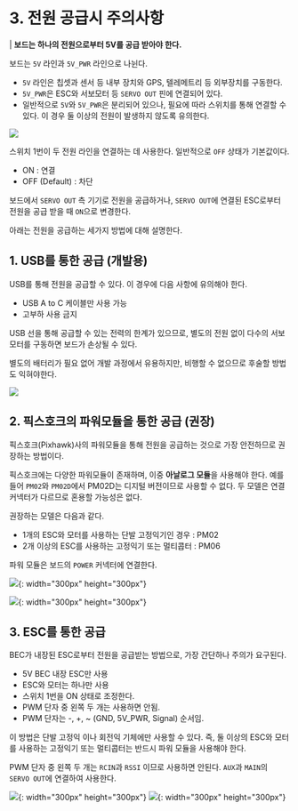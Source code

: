 # 3. 전원 공급시 주의사항

| **보드는 하나의 전원으로부터 5V를 공급 받아야 한다.**

보드는 `5V` 라인과  `5V_PWR` 라인으로 나뉜다.
- `5V` 라인은 칩셋과 센서 등 내부 장치와 GPS, 텔레메트리 등 외부장치를 구동한다.
- `5V_PWR`은 ESC와 서보모터 등 `SERVO OUT` 핀에 연결되어 있다.
- 일반적으로 `5V`와 `5V_PWR`은 분리되어 있으나, 필요에 따라 스위치를 통해 연결할 수 있다. 이 경우 둘 이상의 전원이 발생하지 않도록 유의한다.

![](./img/3_1_1.jpg)

스위치 1번이 두 전원 라인을 연결하는 데 사용한다. 일반적으로 `OFF` 상태가 기본값이다. 

- ON : 연결
- OFF (Default) : 차단

보드에서 `SERVO OUT` 측 기기로 전원을 공급하거나, `SERVO OUT`에 연결된 ESC로부터 전원을 공급 받을 때 `ON`으로 변경한다.

아래는 전원을 공급하는 세가지 방법에 대해 설명한다.

## 1. USB를 통한 공급 (개발용)

USB를 통해 전원을 공급할 수 있다. 이 경우에 다음 사항에 유의해야 한다.
- USB A to C 케이블만 사용 가능
- 고부하 사용 금지

USB 선을 통해 공급할 수 있는 전력의 한계가 있으므로, 별도의 전원 없이 다수의 서보 모터를 구동하면 보드가 손상될 수 있다.

별도의 배터리가 필요 없어 개발 과정에서 유용하지만, 비행할 수 없으므로 후술할 방법도 익혀야한다.

![](./img/3_2_1.jpg)

## 2. 픽스호크의 파워모듈을 통한 공급 (권장)

픽스호크(Pixhawk)사의 파워모듈을 통해 전원을 공급하는 것으로 가장 안전하므로 권장하는 방법이다. 

픽스호크에는 다양한 파워모듈이 존재하며, 이중 **아날로그 모듈**을 사용해야 한다. 예를 들어 `PM02`와 `PM02D`에서 PM02D는 디지털 버전이므로 사용할 수 없다. 두 모델은 연결 커넥터가 다르므로 혼용할 가능성은 없다.

권장하는 모델은 다음과 같다.
- 1개의 ESC와 모터를 사용하는 단발 고정익기인 경우 : PM02
- 2개 이상의 ESC를 사용하는 고정익기 또는 멀티콥터 : PM06

파워 모듈은 보드의 `POWER` 커넥터에 연결한다.

![](./img/3_3_1.jpg){: width="300px" height="300px"}


![](./img/3_3_2.jpg){: width="300px" height="300px"}

## 3. ESC를 통한 공급

BEC가 내장된 ESC로부터 전원을 공급받는 방법으로, 가장 간단하나 주의가 요구된다.

- 5V BEC 내장 ESC만 사용
- ESC와 모터는 하나만 사용
- 스위치 1번을 ON 상태로 조정한다.
- PWM 단자 중 왼쪽 두 개는 사용하면 안됨.
- PWM 단자는 -, +, ~ (GND, 5V_PWR, Signal) 순서임.

이 방법은 단발 고정익 이나 회전익 기체에만 사용할 수 있다.
즉, 둘 이상의 ESC와 모터를 사용하는 고정익기 또는 멀티콥터는 반드시 파워 모듈을 사용해야 한다. 

PWM 단자 중 왼쪽 두 개는 `RCIN`과 `RSSI` 이므로 사용하면 안된다. `AUX`과 `MAIN`의 `SERVO OUT`에 연결하여 사용한다.

![](./img/3_4_1.jpg){: width="300px" height="300px"}
![](./img/3_4_2.jpg){: width="300px" height="300px"}